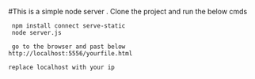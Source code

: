 #This is a simple node server . Clone the project and run the below cmds

````
 npm install connect serve-static
 node server.js
 
 go to the browser and past below
http://localhost:5556/yourfile.html

replace localhost with your ip



````